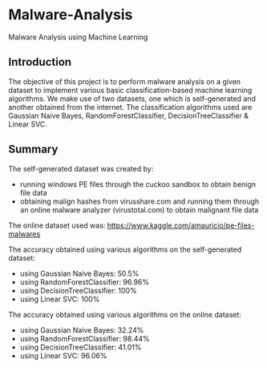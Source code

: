 # Malware-Analysis
Malware Analysis using Machine Learning

## Introduction

The objective of this project is to perform malware analysis on a given dataset to implement various basic classification-based machine learning algorithms. We make use of two datasets, one which is self-generated and another obtained from the internet. The classification algorithms used are Gaussian Naive Bayes, RandomForestClassifier, DecisionTreeClassifier & Linear SVC.

## Summary

The self-generated dataset was created by:
- running windows PE files through the cuckoo sandbox to obtain benign file data
- obtaining malign hashes from virusshare.com and running them through an online malware analyzer (virustotal.com) to obtain malignant file data

The online dataset used was: https://www.kaggle.com/amauricio/pe-files-malwares

The accuracy obtained using various algorithms on the self-generated dataset:
- using Gaussian Naive Bayes: 50.5%
- using RandomForestClassifier: 96.96%
- using DecisionTreeClassifier: 100%
- using Linear SVC: 100%

The accuracy obtained using various algorithms on the online dataset:
- using Gaussian Naive Bayes: 32.24%
- using RandomForestClassifier: 98.44%
- using DecisionTreeClassifier: 41.01%
- using Linear SVC: 96.06%

